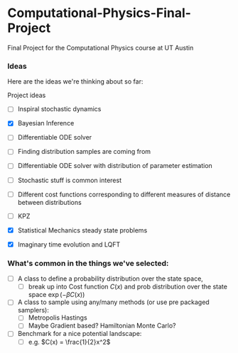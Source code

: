 # Computational-Physics-Final-Project
 Final Project for the Computational Physics course at UT Austin



### Ideas

Here are the ideas we're thinking about so far:

Project ideas

- [ ]  Inspiral stochastic dynamics
- [x] Bayesian Inference
- [ ] Differentiable ODE solver 
- [ ] Finding distribution samples are coming from
- [ ] Differentiable ODE solver with distribution of parameter estimation
- [ ] Stochastic stuff is common interest 
- [ ] Different cost functions corresponding to different measures of distance between distributions
- [ ] KPZ
- [x] Statistical Mechanics steady state problems
- [x] Imaginary time evolution and LQFT



### What's common in the things we've selected:

- [ ] A class to define a probability distribution over the state space,
  - [ ] break up into Cost function $C(x)$ and prob distribution over the state space $\exp(-\beta C(x))$
- [ ] A class to sample using any/many methods (or use pre packaged samplers):
  - [ ] Metropolis Hastings
  - [ ] Maybe Gradient based? Hamiltonian Monte Carlo?
- [ ] Benchmark for a nice potential landscape:
  - [ ] e.g. $C(x) = \frac{1}{2}x^2$
